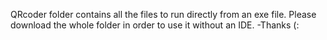 QRcoder folder contains all the files to run directly from an exe file.
Please download the whole folder in order to use it without an IDE.
-Thanks (:
